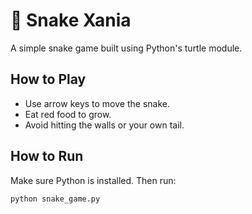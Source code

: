 # 🐍 Snake Xania

A simple snake game built using Python's turtle module.

## How to Play
- Use arrow keys to move the snake.
- Eat red food to grow.
- Avoid hitting the walls or your own tail.

## How to Run
Make sure Python is installed. Then run:

```bash
python snake_game.py

